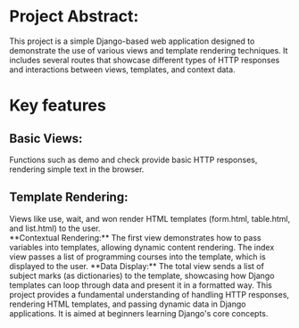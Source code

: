 <h1>Project Abstract:</h1>
  
This project is a simple Django-based web application designed to demonstrate the use of various views and template rendering techniques. It includes several routes that showcase different types of HTTP responses and interactions between views, templates, and context data.<br>

<h1>Key features</h1>

<h2>Basic Views:</h2>Functions such as demo and check provide basic HTTP responses, rendering simple text in the browser.<br>
<h2>Template Rendering:</h2> Views like use, wait, and won render HTML templates (form.html, table.html, and list.html) to the user.<br>
**Contextual Rendering:** The first view demonstrates how to pass variables into templates, allowing dynamic content rendering. The index view passes a list of programming courses into the template, which is displayed to the user.
**Data Display:** The total view sends a list of subject marks (as dictionaries) to the template, showcasing how Django templates can loop through data and present it in a formatted way.
This project provides a fundamental understanding of handling HTTP responses, rendering HTML templates, and passing dynamic data in Django applications. It is aimed at beginners learning Django's core concepts.
